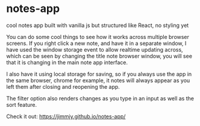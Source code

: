# notes-app
cool notes app built with vanilla js but structured like React, no styling yet

You can do some cool things to see how it works across multiple browser screens.  If you right click a new note, and have it 
in a separate window, I have used the window storage event to allow realtime updating across, which can be seen by changing the 
title note browser window, you will see that it is changing in the main note app interface.

I also have it using local storage for saving, so if you always use the app in the same browser, chrome for example, it notes will
always appear as you left them after closing and reopening the app.

The filter option also renders changes as you type in an input as well as the sort feature.

Check it out: https://jimmjy.github.io/notes-app/
